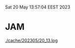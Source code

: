 Sat 20 May 13:57:04 EEST 2023
# JAM
<a href='./cache/202305/20_13.log'>./cache/202305/20_13.log</a>
